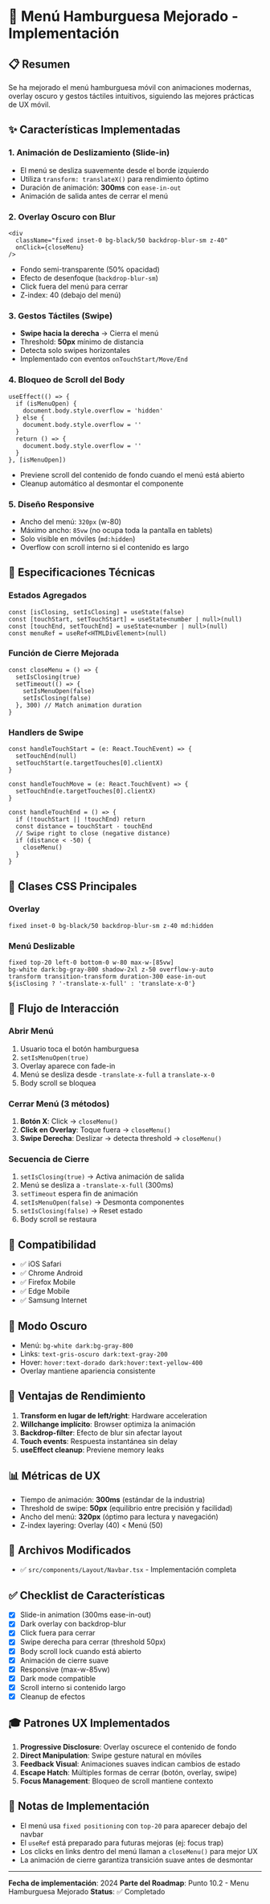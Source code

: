 # 🍔 Menú Hamburguesa Mejorado - Implementación

## 📋 Resumen

Se ha mejorado el menú hamburguesa móvil con animaciones modernas, overlay oscuro y gestos táctiles intuitivos, siguiendo las mejores prácticas de UX móvil.

## ✨ Características Implementadas

### 1. **Animación de Deslizamiento (Slide-in)**
- El menú se desliza suavemente desde el borde izquierdo
- Utiliza `transform: translateX()` para rendimiento óptimo
- Duración de animación: **300ms** con `ease-in-out`
- Animación de salida antes de cerrar el menú

### 2. **Overlay Oscuro con Blur**
```tsx
<div 
  className="fixed inset-0 bg-black/50 backdrop-blur-sm z-40"
  onClick={closeMenu}
/>
```
- Fondo semi-transparente (50% opacidad)
- Efecto de desenfoque (`backdrop-blur-sm`)
- Click fuera del menú para cerrar
- Z-index: 40 (debajo del menú)

### 3. **Gestos Táctiles (Swipe)**
- **Swipe hacia la derecha** → Cierra el menú
- Threshold: **50px** mínimo de distancia
- Detecta solo swipes horizontales
- Implementado con eventos `onTouchStart/Move/End`

### 4. **Bloqueo de Scroll del Body**
```tsx
useEffect(() => {
  if (isMenuOpen) {
    document.body.style.overflow = 'hidden'
  } else {
    document.body.style.overflow = ''
  }
  return () => {
    document.body.style.overflow = ''
  }
}, [isMenuOpen])
```
- Previene scroll del contenido de fondo cuando el menú está abierto
- Cleanup automático al desmontar el componente

### 5. **Diseño Responsive**
- Ancho del menú: `320px` (w-80)
- Máximo ancho: `85vw` (no ocupa toda la pantalla en tablets)
- Solo visible en móviles (`md:hidden`)
- Overflow con scroll interno si el contenido es largo

## 🎨 Especificaciones Técnicas

### Estados Agregados
```tsx
const [isClosing, setIsClosing] = useState(false)
const [touchStart, setTouchStart] = useState<number | null>(null)
const [touchEnd, setTouchEnd] = useState<number | null>(null)
const menuRef = useRef<HTMLDivElement>(null)
```

### Función de Cierre Mejorada
```tsx
const closeMenu = () => {
  setIsClosing(true)
  setTimeout(() => {
    setIsMenuOpen(false)
    setIsClosing(false)
  }, 300) // Match animation duration
}
```

### Handlers de Swipe
```tsx
const handleTouchStart = (e: React.TouchEvent) => {
  setTouchEnd(null)
  setTouchStart(e.targetTouches[0].clientX)
}

const handleTouchMove = (e: React.TouchEvent) => {
  setTouchEnd(e.targetTouches[0].clientX)
}

const handleTouchEnd = () => {
  if (!touchStart || !touchEnd) return
  const distance = touchStart - touchEnd
  // Swipe right to close (negative distance)
  if (distance < -50) {
    closeMenu()
  }
}
```

## 🎯 Clases CSS Principales

### Overlay
```
fixed inset-0 bg-black/50 backdrop-blur-sm z-40 md:hidden
```

### Menú Deslizable
```
fixed top-20 left-0 bottom-0 w-80 max-w-[85vw] 
bg-white dark:bg-gray-800 shadow-2xl z-50 overflow-y-auto
transform transition-transform duration-300 ease-in-out
${isClosing ? '-translate-x-full' : 'translate-x-0'}
```

## 🔄 Flujo de Interacción

### Abrir Menú
1. Usuario toca el botón hamburguesa
2. `setIsMenuOpen(true)`
3. Overlay aparece con fade-in
4. Menú se desliza desde `-translate-x-full` a `translate-x-0`
5. Body scroll se bloquea

### Cerrar Menú (3 métodos)
1. **Botón X**: Click → `closeMenu()`
2. **Click en Overlay**: Toque fuera → `closeMenu()`
3. **Swipe Derecha**: Deslizar → detecta threshold → `closeMenu()`

### Secuencia de Cierre
1. `setIsClosing(true)` → Activa animación de salida
2. Menú se desliza a `-translate-x-full` (300ms)
3. `setTimeout` espera fin de animación
4. `setIsMenuOpen(false)` → Desmonta componentes
5. `setIsClosing(false)` → Reset estado
6. Body scroll se restaura

## 📱 Compatibilidad

- ✅ iOS Safari
- ✅ Chrome Android
- ✅ Firefox Mobile
- ✅ Edge Mobile
- ✅ Samsung Internet

## 🎨 Modo Oscuro

- Menú: `bg-white dark:bg-gray-800`
- Links: `text-gris-oscuro dark:text-gray-200`
- Hover: `hover:text-dorado dark:hover:text-yellow-400`
- Overlay mantiene apariencia consistente

## 🚀 Ventajas de Rendimiento

1. **Transform en lugar de left/right**: Hardware acceleration
2. **Willchange implícito**: Browser optimiza la animación
3. **Backdrop-filter**: Efecto de blur sin afectar layout
4. **Touch events**: Respuesta instantánea sin delay
5. **useEffect cleanup**: Previene memory leaks

## 📊 Métricas de UX

- Tiempo de animación: **300ms** (estándar de la industria)
- Threshold de swipe: **50px** (equilibrio entre precisión y facilidad)
- Ancho del menú: **320px** (óptimo para lectura y navegación)
- Z-index layering: Overlay (40) < Menú (50)

## 🔧 Archivos Modificados

- ✅ `src/components/Layout/Navbar.tsx` - Implementación completa

## ✅ Checklist de Características

- [x] Slide-in animation (300ms ease-in-out)
- [x] Dark overlay con backdrop-blur
- [x] Click fuera para cerrar
- [x] Swipe derecha para cerrar (threshold 50px)
- [x] Body scroll lock cuando está abierto
- [x] Animación de cierre suave
- [x] Responsive (max-w-85vw)
- [x] Dark mode compatible
- [x] Scroll interno si contenido largo
- [x] Cleanup de efectos

## 🎓 Patrones UX Implementados

1. **Progressive Disclosure**: Overlay oscurece el contenido de fondo
2. **Direct Manipulation**: Swipe gesture natural en móviles
3. **Feedback Visual**: Animaciones suaves indican cambios de estado
4. **Escape Hatch**: Múltiples formas de cerrar (botón, overlay, swipe)
5. **Focus Management**: Bloqueo de scroll mantiene contexto

## 📝 Notas de Implementación

- El menú usa `fixed positioning` con `top-20` para aparecer debajo del navbar
- El `useRef` está preparado para futuras mejoras (ej: focus trap)
- Los clicks en links dentro del menú llaman a `closeMenu()` para mejor UX
- La animación de cierre garantiza transición suave antes de desmontar

---

**Fecha de implementación**: 2024
**Parte del Roadmap**: Punto 10.2 - Menu Hamburguesa Mejorado
**Status**: ✅ Completado
